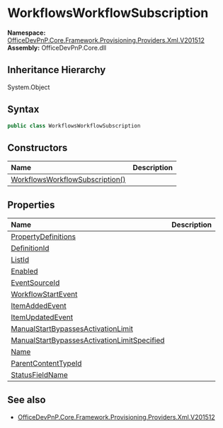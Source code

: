 # WorkflowsWorkflowSubscription
  

**Namespace:** [OfficeDevPnP.Core.Framework.Provisioning.Providers.Xml.V201512](OfficeDevPnP.Core.Framework.Provisioning.Providers.Xml.V201512.md)  
**Assembly:** OfficeDevPnP.Core.dll  
## Inheritance Hierarchy
System.Object  

## Syntax
```C#
public class WorkflowsWorkflowSubscription
```
## Constructors
|**Name**|**Description**|
|:-----|:-----|
| [WorkflowsWorkflowSubscription()](OfficeDevPnP.Core.Framework.Provisioning.Providers.Xml.V201512.WorkflowsWorkflowSubscription.ctor1.md) | 
## Properties
|**Name**|**Description**|
|:-----|:-----|
| [PropertyDefinitions](OfficeDevPnP.Core.Framework.Provisioning.Providers.Xml.V201512.WorkflowsWorkflowSubscription.PropertyDefinitions.md) | 
| [DefinitionId](OfficeDevPnP.Core.Framework.Provisioning.Providers.Xml.V201512.WorkflowsWorkflowSubscription.DefinitionId.md) | 
| [ListId](OfficeDevPnP.Core.Framework.Provisioning.Providers.Xml.V201512.WorkflowsWorkflowSubscription.ListId.md) | 
| [Enabled](OfficeDevPnP.Core.Framework.Provisioning.Providers.Xml.V201512.WorkflowsWorkflowSubscription.Enabled.md) | 
| [EventSourceId](OfficeDevPnP.Core.Framework.Provisioning.Providers.Xml.V201512.WorkflowsWorkflowSubscription.EventSourceId.md) | 
| [WorkflowStartEvent](OfficeDevPnP.Core.Framework.Provisioning.Providers.Xml.V201512.WorkflowsWorkflowSubscription.WorkflowStartEvent.md) | 
| [ItemAddedEvent](OfficeDevPnP.Core.Framework.Provisioning.Providers.Xml.V201512.WorkflowsWorkflowSubscription.ItemAddedEvent.md) | 
| [ItemUpdatedEvent](OfficeDevPnP.Core.Framework.Provisioning.Providers.Xml.V201512.WorkflowsWorkflowSubscription.ItemUpdatedEvent.md) | 
| [ManualStartBypassesActivationLimit](OfficeDevPnP.Core.Framework.Provisioning.Providers.Xml.V201512.WorkflowsWorkflowSubscription.ManualStartBypassesActivationLimit.md) | 
| [ManualStartBypassesActivationLimitSpecified](OfficeDevPnP.Core.Framework.Provisioning.Providers.Xml.V201512.WorkflowsWorkflowSubscription.ManualStartBypassesActivationLimitSpecified.md) | 
| [Name](OfficeDevPnP.Core.Framework.Provisioning.Providers.Xml.V201512.WorkflowsWorkflowSubscription.Name.md) | 
| [ParentContentTypeId](OfficeDevPnP.Core.Framework.Provisioning.Providers.Xml.V201512.WorkflowsWorkflowSubscription.ParentContentTypeId.md) | 
| [StatusFieldName](OfficeDevPnP.Core.Framework.Provisioning.Providers.Xml.V201512.WorkflowsWorkflowSubscription.StatusFieldName.md) | 
## See also
- [OfficeDevPnP.Core.Framework.Provisioning.Providers.Xml.V201512](OfficeDevPnP.Core.Framework.Provisioning.Providers.Xml.V201512.md)
